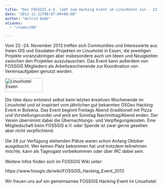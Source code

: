```yaml
---
title: "Der FOSSGIS e.V. lädt zum Hacking Event im Linuxhotel ein - 22.-24. November 2013"
date: "2013-11-12T08:07:09+00:00"
author: "Astrid Emde"
aliases:
  - "/node/208"

---
```


<p>Vom 22.-24. November 2013 treffen sich Communities und Interessierte aus freien GIS und Geodaten-Projekten im Linuxhotel in Essen, die jeweiligen Projekte voranzubringen aber insbesondere auch um Ideen und Neuigkeiten zwischen den Projekten auszutauschen. Das Event kann außerdem von FOSSGIS Mitgliedern als Arbeitswochenende zur Koordination von Vereinsaufgaben genutzt werden.</p>
<p><a href="https://linuxhotel.de/" target="_blank"><img alt="Linuxhotel Essen" src="https://linuxhotel.de/pics/logo-2008-250.png" style="width: 124px; height: 46px;" /></a><br />
	<br />
	Die Idee dazu entstand selbst beim letzten kreativen Wochenende im Linuxhotel und ist inspiriert vom jährlichen gut bekannten OSGeo Hacking Event in Bolsena. Das Event beginnt Freitags Abend (traditionell mit Pizza und Vorstellungsrunde) und wird am Sonntag Nachmittag/Abend enden. Der Verein übernimmt dabei die &Uuml;bernachtungs- und Verpflegungskosten. Eine Mitgliedschaft beim FOSSGIS e.V. oder Spende ist zwar gerne gesehen aber nicht verpflichtend.<br />
	<br />
	Die 28 zur Verfügung stehenden Plätze waren schon Anfang Oktober ausgebucht. Wer keinen Platz bekommen hat und trotzdem teilnehmen möchte, kann als Tagesgast vorbeikommen oder über IRC dabei sein.<br />
	<br />
	Weitere Infos finden sich im FOSSGIS Wiki unter:</p>
<p>https://www.fossgis.de/wiki/FOSSGIS_Hacking_Event_2013<br />
	<br />
	Wir freuen uns auf ein gemeinsames FOSSGIS Hacking Event im Linuxhotel.</p>
